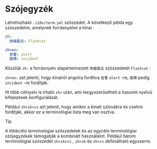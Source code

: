 # Szójegyzék

Létrehozható `.i18n/term.yml` szószedet. A következő példa egy szószedetre, amelynek forrásnyelve a kínai :

```yml
zh:
  快猫星云: Flashcat

zh>en:
  告警: alert
  故障: incident
```

Közülük `zh:` a forrásnyelv alapértelmezett `快猫星云` szószedetét `Flashcat` :

`zh>en:` azt jelenti, hogy kínairól angolra fordítva `告警` `alert` -re, `故障` pedig `incident` -re fordítják.

Itt több célnyelv is írható `zh>` után, ami leegyszerűsítheti a hasonló nyelvű kifejezések konfigurálását.

Például `zh>sk>cs` azt jelenti, hogy amikor a kínait szlovákra és csehre fordítják, akkor ez a terminológiai lista meg van osztva.

> [!TIP]
> A többcélú terminológiai szószedetek és az egycélú terminológiai szójegyzékek támogatják a kombinált használatot. Például három terminológiai szószedet `zh>sk>cs` , `zh>sk` és `zh>cs` definiálható egyszerre.